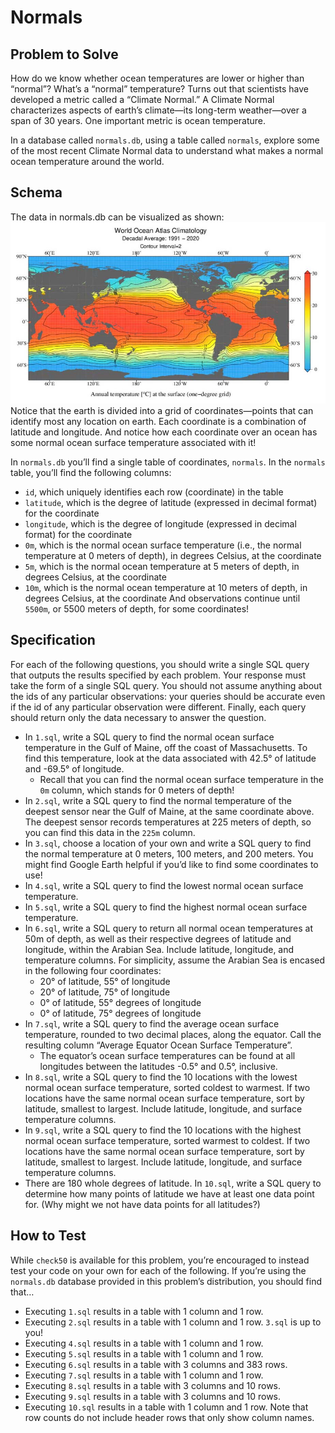 # Normals
## Problem to Solve
How do we know whether ocean temperatures are lower or higher than “normal”? What’s a “normal” temperature? Turns out that scientists have developed a metric called a “Climate Normal.” A Climate Normal characterizes aspects of earth’s climate—its long-term weather—over a span of 30 years. One important metric is ocean temperature.

In a database called `normals.db`, using a table called `normals`, explore some of the most recent Climate Normal data to understand what makes a normal ocean temperature around the world.

## Schema
The data in normals.db can be visualized as shown:
![Normals](normals.jpg)  
Notice that the earth is divided into a grid of coordinates—points that can identify most any location on earth. Each coordinate is a combination of latitude and longitude. And notice how each coordinate over an ocean has some normal ocean surface temperature associated with it!

In `normals.db` you’ll find a single table of coordinates, `normals`. In the `normals` table, you’ll find the following columns:

- `id`, which uniquely identifies each row (coordinate) in the table
- `latitude`, which is the degree of latitude (expressed in decimal format) for the coordinate
- `longitude`, which is the degree of longitude (expressed in decimal format) for the coordinate
- `0m`, which is the normal ocean surface temperature (i.e., the normal temperature at 0 meters of depth), in degrees Celsius, at the coordinate
- `5m`, which is the normal ocean temperature at 5 meters of depth, in degrees Celsius, at the coordinate
- `10m`, which is the normal ocean temperature at 10 meters of depth, in degrees Celsius, at the coordinate
And observations continue until `5500m`, or 5500 meters of depth, for some coordinates!

## Specification
For each of the following questions, you should write a single SQL query that outputs the results specified by each problem. Your response must take the form of a single SQL query. You should not assume anything about the ids of any particular observations: your queries should be accurate even if the id of any particular observation were different. Finally, each query should return only the data necessary to answer the question.

- In `1.sql`, write a SQL query to find the normal ocean surface temperature in the Gulf of Maine, off the coast of Massachusetts. To find this temperature, look at the data associated with 42.5° of latitude and -69.5° of longitude.
    - Recall that you can find the normal ocean surface temperature in the `0m` column, which stands for 0 meters of depth!
- In `2.sql`, write a SQL query to find the normal temperature of the deepest sensor near the Gulf of Maine, at the same coordinate above.
The deepest sensor records temperatures at 225 meters of depth, so you can find this data in the `225m` column.
- In `3.sql`, choose a location of your own and write a SQL query to find the normal temperature at 0 meters, 100 meters, and 200 meters. You might find Google Earth helpful if you’d like to find some coordinates to use!
- In `4.sql`, write a SQL query to find the lowest normal ocean surface temperature.
- In `5.sql`, write a SQL query to find the highest normal ocean surface temperature.
- In `6.sql`, write a SQL query to return all normal ocean temperatures at 50m of depth, as well as their respective degrees of latitude and longitude, within the Arabian Sea. Include latitude, longitude, and temperature columns. For simplicity, assume the Arabian Sea is encased in the following four coordinates:
    - 20° of latitude, 55° of longitude
    - 20° of latitude, 75° of longitude
    - 0° of latitude, 55° degrees of longitude
    - 0° of latitude, 75° degrees of longitude
- In `7.sql`, write a SQL query to find the average ocean surface temperature, rounded to two decimal places, along the equator. Call the resulting column “Average Equator Ocean Surface Temperature”.
    - The equator’s ocean surface temperatures can be found at all longitudes between the latitudes -0.5° and 0.5°, inclusive.
- In `8.sql`, write a SQL query to find the 10 locations with the lowest normal ocean surface temperature, sorted coldest to warmest. If two locations have the same normal ocean surface temperature, sort by latitude, smallest to largest. Include latitude, longitude, and surface temperature columns.
- In `9.sql`, write a SQL query to find the 10 locations with the highest normal ocean surface temperature, sorted warmest to coldest. If two locations have the same normal ocean surface temperature, sort by latitude, smallest to largest. Include latitude, longitude, and surface temperature columns.
- There are 180 whole degrees of latitude. In `10.sql`, write a SQL query to determine how many points of latitude we have at least one data point for. (Why might we not have data points for all latitudes?)

## How to Test
While `check50` is available for this problem, you’re encouraged to instead test your code on your own for each of the following. If you’re using the `normals.db` database provided in this problem’s distribution, you should find that…

- Executing `1.sql` results in a table with 1 column and 1 row.
- Executing `2.sql` results in a table with 1 column and 1 row.
`3.sql` is up to you!
- Executing `4.sql` results in a table with 1 column and 1 row.
- Executing `5.sql` results in a table with 1 column and 1 row.
- Executing `6.sql` results in a table with 3 columns and 383 rows.
- Executing `7.sql` results in a table with 1 column and 1 row.
- Executing `8.sql` results in a table with 3 columns and 10 rows.
- Executing `9.sql` results in a table with 3 columns and 10 rows.
- Executing `10.sql` results in a table with 1 column and 1 row.
Note that row counts do not include header rows that only show column names.